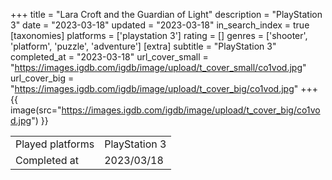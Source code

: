 +++
title = "Lara Croft and the Guardian of Light"
description = "PlayStation 3"
date = "2023-03-18"
updated = "2023-03-18"
in_search_index = true
[taxonomies]
platforms = ['playstation 3']
rating = []
genres = ['shooter', 'platform', 'puzzle', 'adventure']
[extra]
subtitle = "PlayStation 3"
completed_at = "2023-03-18"
url_cover_small = "https://images.igdb.com/igdb/image/upload/t_cover_small/co1vod.jpg"
url_cover_big = "https://images.igdb.com/igdb/image/upload/t_cover_big/co1vod.jpg"
+++
{{ image(src="https://images.igdb.com/igdb/image/upload/t_cover_big/co1vod.jpg") }}

|              |            |
| ------------ | ---------- |
| Played platforms    | PlayStation 3 |
| Completed at | 2023/03/18 |

